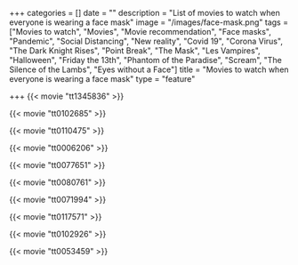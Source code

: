 +++
categories = []
date = ""
description = "List of movies to watch when everyone is wearing a face mask"
image = "/images/face-mask.png"
tags = ["Movies to watch", "Movies", "Movie recommendation", "Face masks", "Pandemic", "Social Distancing", "New reality", "Covid 19", "Corona Virus", "The Dark Knight Rises", "Point Break", "The Mask", "Les Vampires", "Halloween", "Friday the 13th", "Phantom of the Paradise", "Scream", "The Silence of the Lambs", "Eyes without a Face"]
title = "Movies to watch when everyone is wearing a face mask"
type = "feature"

+++
{{< movie "tt1345836" >}}

{{< movie "tt0102685" >}}

{{< movie "tt0110475" >}}

{{< movie "tt0006206" >}}

{{< movie "tt0077651" >}}

{{< movie "tt0080761" >}}

{{< movie "tt0071994" >}}

{{< movie "tt0117571" >}}

{{< movie "tt0102926" >}}

{{< movie "tt0053459" >}}
